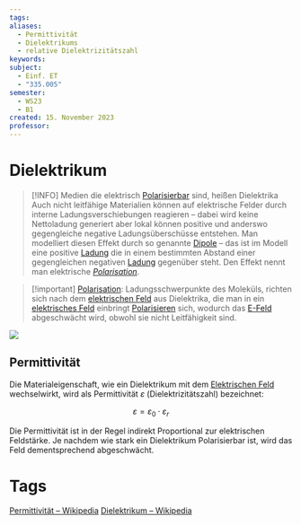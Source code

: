 ```yaml
---
tags: 
aliases:
  - Permittivität
  - Dielektrikums
  - relative Dielektrizitätszahl
keywords: 
subject:
  - Einf. ET
  - "335.005"
semester:
  - WS23
  - B1
created: 15. November 2023
professor:
---
```

 

# Dielektrikum

> [!INFO] Medien die elektrisch [Polarisierbar](../Chemie/Polarisation.md) sind, heißen Dielektrika
> Auch nicht leitfähige Materialien können auf elektrische Felder durch interne Ladungsverschiebungen reagieren – dabei wird keine Nettoladung generiert aber lokal können positive und anderswo gegengleiche negative Ladungsüberschüsse entstehen.
> Man modelliert diesen Effekt durch so genannte [Dipole](elektrischer%20Dipol.md) – das ist im Modell eine positive [Ladung](Statisches%20E-Feld.md) die in einem bestimmten Abstand einer gegengleichen negativen [Ladung](Statisches%20E-Feld.md) gegenüber steht.
> Den Effekt nennt man elektrische *[Polarisation](../Chemie/Polarisation.md)*. 


> [!important] [Polarisation](../Chemie/Polarisation.md): Ladungsschwerpunkte des Moleküls, richten sich nach dem [elektrischen Feld](Elektrisches%20Feld.md) aus
> Dielektrika, die man in ein [elektrisches Feld](Elektrisches%20Feld.md) einbringt [Polarisieren](../Chemie/Polarisation.md) sich, wodurch das [E-Feld](Elektrisches%20Feld.md) abgeschwächt wird, obwohl sie nicht Leitfähigkeit sind.

![](assets/Pasted%20image%2020240310011251.png)

## Permittivität

Die Materialeigenschaft, wie ein Dielektrikum mit dem [Elektrischen Feld](Elektrisches%20Feld.md) wechselwirkt, wird als Permittivität $\varepsilon$ (Dielektrizitätszahl) bezeichnet:

$$
\varepsilon = \varepsilon_{0} \cdot\varepsilon_{r}
$$

Die Permittivität ist in der Regel indirekt Proportional zur elektrischen Feldstärke.
Je nachdem wie stark ein Dielektrikum Polarisierbar ist, wird das Feld dementsprechend abgeschwächt.  

# Tags

[Permittivität – Wikipedia](https://de.wikipedia.org/wiki/Permittivit%C3%A4t)
[Dielektrikum – Wikipedia](https://de.wikipedia.org/wiki/Dielektrikum)